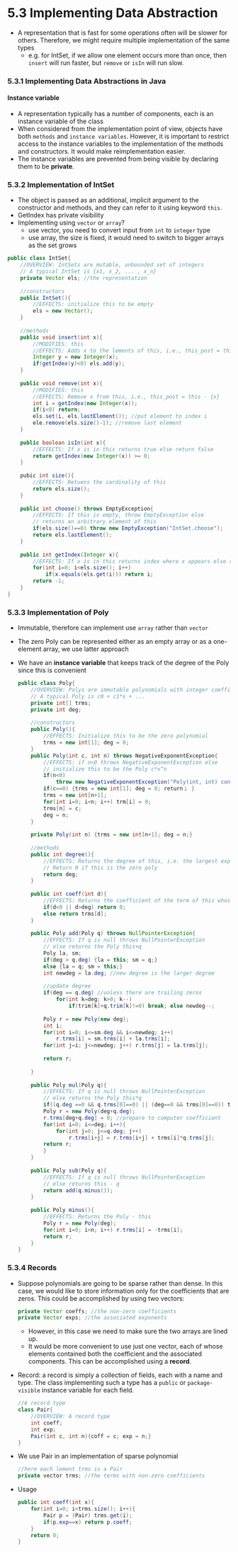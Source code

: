 5.3 Implementing Data Abstraction
===

- A representation that is fast for some operations often will be slower for others. Therefore, we might require multiple implementation of the same types
	- e.g. for IntSet, if we allow one element occurs more than once, then `insert` will run faster, but `remove` or `isIn` will run slow. 

### 5.3.1 Implementing Data Abstractions in Java
#### Instance variable
- A representation typically has a number of components, each is an instance variable of the class
- When considered from the implementation point of view, objects have both `methods` and `instance variables`. However, it is important to restrict access to the instance variables to the implementation of the methods and constructors. It would make reimplementation easier.
- The instance variables are prevented from being visible by declaring them to be **private**.

### 5.3.2 Implementation of IntSet
- The object is passed as an additional, implicit argument to the constructor and methods, and they can refer to it using keyword `this`.
- GetIndex has private visibility
- Implementing using `vector` or `array`?
	- use vector, you need to convert input from `int` to `integer` type
	- use array, the size is fixed, it would need to switch to bigger arrays as the set grows
``` java
public class IntSet{
	//OVERVIEW: IntSets are mutable, unbounded set of integers
	// A typical IntSet is {x1, x_2, ... , x_n}
	private Vector els; //the representation
	
	//constructors
	public IntSet(){
		//EFFECTS: initialize this to be empty
		els = new Vector();
	}
		
	//methods
	public void insert(int x){
		//MODIFIES: this
		//EFFECTS: Adds x to the lements of this, i.e., this_post = this + {x}
		Integer y = new Integer(x);
		if(getIndex(y)<0) els.add(y);
	}
		
	public void remove(int x){
		//MODIFIES: this
		//EFFECTS: Remove x from this, i.e., this_post = this - {x}
		int i = getIndex(new Integer(x));
		if(i<0) return;
		els.set(i, els.lastElement()); //put element to index i
		ele.remove(els.size()-1); //remove last element
	}
		
	public boolean isIn(int x){
		//EFFECTS: If x is in this returns true else return false
		return getIndex(new Integer(x)) >= 0;
	}
		
	pubic int size(){
		//EFFECTS: Retuens the cardinality of this
		return els.size();
	}
		
	public int choose() throws EmptyException{
		//EFFECTS: If this is empty, throw EmptyException else
		// returns an arbitrary element of this
		if(els.size()==0) throw new EmptyException("IntSet.choose");
		return els.lastElement();
	}
	
	public int getIndex(Integer x){
		//EFFECTS: If x is in this returns index where x appears else return -1
		for(int i=0; i<els.size(); i++)
			if(x.equals(els.get(i))) return i;
		return -1;
	}
}
```

### 5.3.3 Implementation of Poly
- Immutable, therefore can implement use `array` rather than `vector`
- The zero Poly can be represented either as an empty array or as a one-element array, we use latter approach
- We have an **instance variable** that keeps track of the degree of the Poly since this is convenient

	``` java
	public class Poly{
		//OVERVIEW: Polys are immutable polynomials with integer coefficients
		// A typical Poly is c0 + c1*x + ...
		private int[] trms;
		private int deg;
		
		//constructors
		public Poly(){
			//EFFECTS: Initialize this to be the zero polynomial
			trms = new int[1]; deg = 0;
		}
		public Poly(int c, int n) throws NegativeExponentException{
			//EFFECTS: if n<0 throws NegativeExponentException else
			// initialize this to be the Poly c*x^n
			if(n<0)
				throw new NegativeExponentException("Poly(int, int) constructor");
			if(c==0) {trms = new int[1]; deg = 0; return； }
			trms = new int[n+1];
			for(int i=0; i<n; i++) trm[i] = 0;
			trms[n] = c;
			deg = n;
		}
		
		private Poly(int n) {trms = new int[n+1]; deg = n;}
		
		//methods
		public int degree(){
			//EFFECTS: Returns the degree of this, i.e. the largest exponent with a non-zero coefficient
			// Return 0 if this is the zero poly
			return deg;
		}	
		
		public int coeff(int d){
			//EFFECTS: Returns the coefficient of the term of this whose exponent is d
			if(d<0 || d>deg) return 0;
			else return trms[d];
		}
			
		public Poly add(Poly q) throws NullPointerException{
			//EFFECTS: If q is null throws NullPointerException
			// else returns the Poly this+q
			Poly la, sm;
			if(deg > q.deg) {la = this; sm = q;} 
			else {la = q; sm = this;}
			int newdeg = la.deg; //new degree is the larger degree
			
			//update degree 
			if(deg == q.deg) //unless there are trailing zeros
				for(int k=deg; k>0; k--)
					if(trim[k]+q.trim[k]!=0) break; else newdeg--;
					
			Poly r = new Poly(new deg);
			int i;
			for(int i=0; i<=sm.deg && i<=newdeg; i++)
				r.trms[i] = sm.trms[i] + la.trms[i];
			for(int j=i; j<=newdeg; j++) r.trms[j] = la.trms[j];
			
			return r;
			
		}
		
		public Poly mul(Poly q){
			//EFFECTS: If q is null throws NullPointerException
			// else returns the Poly this*q
			if((q.deg ==0 && q.trms[0]==0) || (deg==0 && trms[0]==0)) then return new Poly();
			Poly r = new Poly(deg+q.deg);
			r.trms[deg+q.deg] = 0; //prepare to computer coefficient
			for(int i=0; i<=deg; i++){
				for(int j=0; j<=q.deg; j++)
					r.trms[i+j] = r.trms[i+j] + trms[i]*q.trms[j];
			return r;
			}
		}
		
		public Poly sub(Poly q){
			//EFFECTS: If q is null throws NullPointerException
			// else returns this - q
			return add(q.minus());
		}
		
		public Poly minus(){
			//EFFECTS: Returns the Poly - this
			Poly r = new Poly(deg);
			for(int i=0; i<n; i++) r.trms[i] = -trms[i];
			return r;
		}
	}
	```

### 5.3.4 Records
- Suppose polynomials are going to be sparse rather than dense. In this case, we would like to store information only for the coefficients that are zeros. This could be accomplished by using two vectors:
	``` java
	private Vector coeffs; //the non-zero coefficients
	private Vector exps; //the associated exponents
	```
	
	- However, in this case we need to make sure the two arrays are lined up. 
	- It would be more convenient to use just one vector, each of whose elements contained both the coefficient and the associated components. This can be accomplished using a **record**.
	
- Record: a record is simply a collection of fields, each with a name and type. The class implementing such a type has a `public` or `package-visible` instance variable for each field.
	``` java
	//A record type
	class Pair{
		//OVERVIEW: A record type
		int coeff;
		int exp;
		Pair(int c, int n){coff = c; exp = n;}
	}
	```
- We use Pair in an implementation of sparse polynomial
	``` java
	//here each lement trms is a Pair
	private vector trms; //the terms with non-zero coefficients
	```
	
- Usage
	``` java
	public int coeff(int x){
		for(int i=0; i<trms.size(); i++){
			Pair p = (Pair) trms.get(i);
			if(p.exp==x) return p.coeff;
		}
		return 0;
	}
	```
	